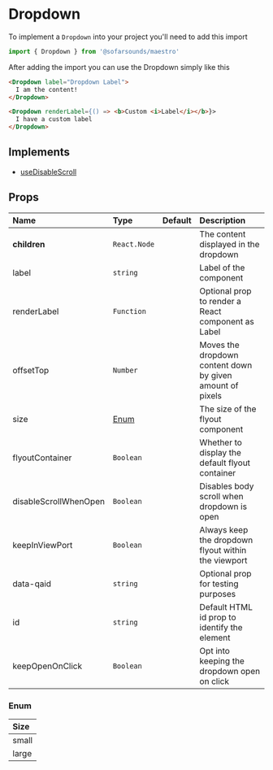 # Dropdown

To implement a `Dropdown` into your project you'll need to add this import
```js
import { Dropdown } from '@sofarsounds/maestro'
```

After adding the import you can use the Dropdown simply like this
```html
<Dropdown label="Dropdown Label">
  I am the content!
</Dropdown>

<Dropdown renderLabel={() => <b>Custom <i>Label</i></b>}>
  I have a custom label
</Dropdown>
```

## Implements

- [useDisableScroll](../../hooks/useDisableScroll)

## Props

| Name                  | Type          | Default         | Description                      |
| :------------         | :-----        | :-------------- | :------------------------------- |
| **children**          | `React.Node`  |                 | The content displayed in the dropdown
| label                 | `string`      |                 | Label of the component
| renderLabel           | `Function`    |                 | Optional prop to render a React component as Label
| offsetTop             | `Number`      |                 | Moves the dropdown content down by given amount of pixels
| size                  | [Enum](#enum) |                 | The size of the flyout component
| flyoutContainer       | `Boolean`     |                 | Whether to display the default flyout container
| disableScrollWhenOpen | `Boolean`     |                 | Disables body scroll when dropdown is open
| keepInViewPort        | `Boolean`     |                 | Always keep the dropdown flyout within the viewport
| data-qaid             | `string`      |                 | Optional prop for testing purposes
| id                    | `string`      |                 | Default HTML id prop to identify the element
| keepOpenOnClick       | `Boolean`     |                 | Opt into keeping the dropdown open on click

### Enum

| Size  |
| :---  |
| small |
| large |
